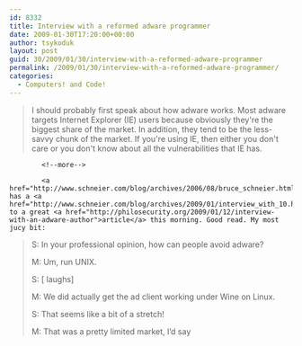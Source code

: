 ```yaml
---
id: 8332
title: Interview with a reformed adware programmer
date: 2009-01-30T17:20:00+00:00
author: tsykoduk
layout: post
guid: 30/2009/01/30/interview-with-a-reformed-adware-programmer
permalink: /2009/01/30/interview-with-a-reformed-adware-programmer/
categories:
  - Computers! and Code!
---
```

<blockquote>I should probably first speak about how adware works. Most adware targets Internet Explorer (IE) users because obviously they're the biggest share of the market. In addition, they tend to be the less-savvy chunk of the market. If you're using IE, then either you don't care or you don't know about all the vulnerabilities that IE has.</blockquote>

            <!--more-->

            <a href="http://www.schneier.com/blog/archives/2006/08/bruce_schneier.html">Bruce</a> has a <a href="http://www.schneier.com/blog/archives/2009/01/interview_with_10.html">link</a> to a great <a href="http://philosecurity.org/2009/01/12/interview-with-an-adware-author">article</a> this morning. Good read. My most jucy bit:


<blockquote>S: In your professional opinion, how can people avoid adware?

M: Um, run <span class="caps">UNIX</span>.


S: [ laughs]


M: We did actually get the ad client working under Wine on Linux.


S: That seems like a bit of a stretch!


M: That was a pretty limited market, I’d say</blockquote>